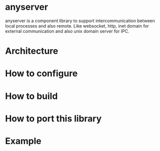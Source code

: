 # anyserver
anyserver is a component library to support intercommunication between local processes and also remote. 
Like websocket, http, inet domain for external communication and also unix domain server for IPC.

# Architecture

# How to configure

# How to build

# How to port this library

# Example



